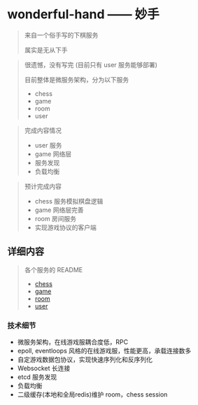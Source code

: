 # wonderful-hand —— 妙手

> 来自一个俗手写的下棋服务
> 
> 属实是无从下手
> 

> 很遗憾，没有写完 (目前只有 user 服务能够部署)
> 
> 目前整体是微服务架构，分为以下服务
> 
> + chess
> + game
> + room
> + user
> 

> 完成内容情况
> 
> + user 服务
> + game 网络层
> + 服务发现
> + 负载均衡
> 

> 预计完成内容
>
> + chess 服务模拟棋盘逻辑
> + game 网络层完善
> + room 房间服务
> + 实现游戏协议的客户端

## 详细内容

> 各个服务的 README
> 
> + [chess](./services/chess/README.md)
> + [game](./services/game/README.md)
> + [room](./services/room/README.md)
> + [user](./services/user/README.md)

### 技术细节

+ 微服务架构，在线游戏服耦合度低，RPC
+ epoll, eventloops 风格的在线游戏服，性能更高，承载连接数多
+ 自定游戏数据包协议，实现快速序列化和反序列化
+ Websocket 长连接
+ etcd 服务发现
+ 负载均衡
+ 二级缓存(本地和全局redis)维护 room，chess session